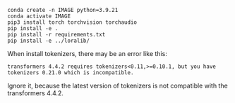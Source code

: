 ```
conda create -n IMAGE python=3.9.21
conda activate IMAGE
pip3 install torch torchvision torchaudio
pip install -e .
pip install -r requirements.txt
pip install -e ../loralib/
```

When install tokenizers, there may be an error like this:
```
transformers 4.4.2 requires tokenizers<0.11,>=0.10.1, but you have tokenizers 0.21.0 which is incompatible.
```
Ignore it, because the latest version of tokenizers is not compatible with the transformers 4.4.2.